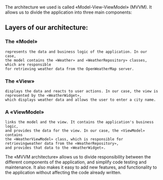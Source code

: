 The architecture we used is called «Model-View-ViewModel» (MVVM). It allows us to divide the application into three main components:

## Layers of our architecture:

### The «Model»

```
represents the data and business logic of the application. In our case,
the model contains the «Weather» and «WeatherRepository» classes, which are responsible
for retrieving weather data from the OpenWeatherMap server.
```

### The «View»

```
displays the data and reacts to user actions. In our case, the view is represented by the «WeatherWidget»,
which displays weather data and allows the user to enter a city name.
```

### A «ViewModel»

```
links the model and the view. It contains the application's business logic,
and provides the data for the view. In our case, the «ViewModel» contains
the «WeatherViewModel» class, which is responsible for retrievingweather data from the «WeatherRepository»,
and provides that data to the «WeatherWidget».
```

The «MVVM architecture» allows us to divide responsibility between the different components of the application,
and simplify code testing and maintenance. It also makes it easy to add new features, and functionality to the application without affecting the code already written.
